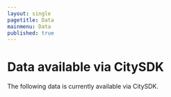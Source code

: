 ```yaml
---
layout: single
pagetitle: Data
mainmenu: Data
published: true
---
```


# Data available via CitySDK

The following data is currently available via CitySDK. 

<ul id="layers"></ul>
<script src="http://d3js.org/d3.v3.min.js"></script>
<script>

  var rows = {
    "description": "Description",
    "category": "Category",
    "organization": "Organization",
    "data_sources": "Data sources",
    "imported_at": "Imported at",
  };  
  var keys = [];
  for(var k in rows) keys.push(k);
  

  d3.json(epApiUrl + "/layers?per_page=999", function(data) {
    if (data.results.length) {
      var ul = d3.select("#layers").selectAll("li")
          .data(data.results)
        .enter().append("li")
          .sort(function(a, b) { return a.name > b.name; });
        
      ul.append("h3")
        .html(function(d) { return d.name ;})
        
      var table = ul.append("table");
      
      keys.forEach(function(k) {
        var tr = table.append("tr")
        
        tr.append("td")
            .html(rows[k] + ":");

        tr.append("td")
            .html(function(d) { return d[k]; });

           
      });
      
      
      
        
        // "name": "pc.nlp6",
        // "category": "administrative.postcodes",
        // "organization": "Waag Society",
        // "owner": "citysdk@waag.org",
        // "description": "Postcodes NL",
        // "data_sources": [
        //     "BAG, Kadaster",
        //     "http://nlextract.nl"
        // ],
        // "imported_at": null
        
    }
  });
</script>
